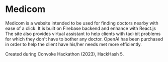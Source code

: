 # Medicom
Medicom is a website intended to be used for finding doctors nearby with ease of a click.
It is built on Firebase backend and enhance with React.js
The site also provides virtual assistant to help clients with tad-bit problems for which they don't have to bother any doctor.
OpenAI has been purchased in order to help the client have his/her needs met more efficiently.






Created during Convoke Hackathon (2023), HackHash 5.

